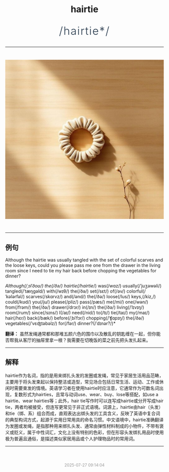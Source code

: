 <div align="center">

# hairtie

<div style="margin: 30px 0;">
<h1 style="font-size: 2.5em; font-weight: 300; letter-spacing: 2px; margin: 0; color: #2c3e50;">
/hairtie*/
</h1>
</div>

</div>

---

<div align="center" style="margin: 40px 0;">

![hairtie](images/hairtie.png)

</div>

---

## 例句

Although the hairtie was usually tangled with the set of colorful scarves and the loose keys, could you please pass me one from the drawer in the living room since I need to tie my hair back before chopping the vegetables for dinner?

*Although(/ˌɔlˈðoʊ/) the(/ðə/) hairtie(/hairtie*/) was(/wɑz/) usually(/ˈjuʒəwəli/) tangled(/ˈtæŋgəld/) with(/wɪθ/) the(/ðə/) set(/sɛt/) of(/əv/) colorful(/ˈkələrfəl/) scarves(/skɑrvz/) and(/ənd/) the(/ðə/) loose(/lus/) keys,(/kiz,/) could(/kʊd/) you(/ju/) please(/pliz/) pass(/pæs/) me(/mi/) one(/wən/) from(/frəm/) the(/ðə/) drawer(/drɔr/) in(/ɪn/) the(/ðə/) living(/ˈlɪvɪŋ/) room(/rum/) since(/sɪns/) I(/aɪ/) need(/nid/) to(/tɪ/) tie(/taɪ/) my(/maɪ/) hair(/hɛr/) back(/bæk/) before(/ˌbiˈfɔr/) chopping(/ˈʧɑpɪŋ/) the(/ðə/) vegetables(/ˈvɛʤtəbəlz/) for(/fər/) dinner?(/ˈdɪnər?/)*

**翻译：** 虽然发绳通常都和那堆五颜六色的围巾以及散乱的钥匙缠在一起，但你能否帮我从客厅的抽屉里拿一根？我需要在切晚饭的菜之前先把头发扎起来。

---

## 解释

hairtie作为名词，指的是用来绑扎头发的发圈或发绳，常见于家居生活用品范畴，主要用于将头发束起以保持整洁或造型，常见场合包括日常生活、运动、工作或休闲时需要束发的情境。英语学习者在使用hairtie时应注意，它通常作为可数名词出现，复数形式为hairties，且常与动词use、wear、buy、lose等搭配，如use a hairtie、wear hairties等；此外，hair tie写作时可以连写成hairtie或分开写成hair tie，两者均被接受，但连写更常见于非正式语境。词源上，hairtie由hair（头发）和tie（绑、系）组合而成，直观表达出绑头发的工具含义，反映了英语中复合词的典型构词方式，起源于实用日常用具的命名习惯。中文语境中，hairtie准确翻译为发圈或发绳，是指那种用来绑扎头发、通常由弹性材料制成的小物件，不带有褒义或贬义，属于中性词汇，文化上没有特别的色彩，但在形容头发绑扎用品时使用极为普遍且通俗，是描述类似家居用品或个人护理物品时的常用词。


---

<div align="center" style="margin-top: 50px;">
<small style="color: #999; font-size: 0.9em;">2025-07-27 09:14:04</small>
</div>
